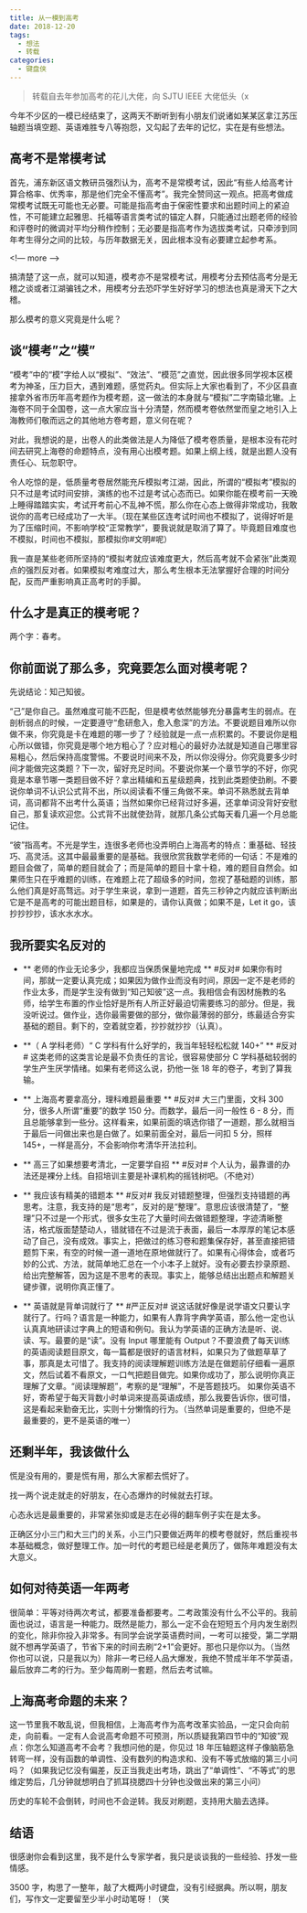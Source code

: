 ```yaml
---
title: 从一模到高考
date: 2018-12-20
tags:
  - 想法
  - 转载
categories:
  - 键盘侠
---
```


> 转载自去年参加高考的花儿大佬，向 SJTU IEEE 大佬低头（x

今年不少区的一模已经结束了，这两天不断听到有小朋友们说诸如某某区拿江苏压轴题当填空题、英语难胜专八等抱怨，又勾起了去年的记忆，实在是有些想法。

## 高考不是常模考试

首先，浦东新区语文教研员强烈认为，高考不是常模考试，因此“有些人给高考计算合格率、优秀率，那是他们完全不懂高考”。我完全赞同这一观点。把高考做成常模考试既无可能也无必要。可能是指高考由于保密性要求和出题时间上的紧迫性，不可能建立起雅思、托福等语言类考试的锚定人群，只能通过出题老师的经验和评卷时的微调对平均分稍作控制；无必要是指高考作为选拔类考试，只牵涉到同年考生得分之间的比较，与历年数据无关，因此根本没有必要建立起参考系。

<!— more —>

搞清楚了这一点，就可以知道，模考亦不是常模考试，用模考分去预估高考分是无稽之谈或者江湖骗钱之术，用模考分去恐吓学生好好学习的想法也真是滑天下之大稽。

那么模考的意义究竟是什么呢？

## 谈“模考”之“模”

“模考”中的“模”字给人以“模拟”、“效法”、“模范”之直觉，因此很多同学视本区模考为神圣，压力巨大，遇到难题，感觉药丸。但实际上大家也看到了，不少区县直接拿外省市历年高考题作为模考题，这一做法的本身就与“模拟”二字南辕北辙。上海卷不同于全国卷，这一点大家应当十分清楚，然而模考卷依然堂而皇之地引入上海教师们敬而远之的其他地方卷考题，意义何在呢？

对此，我想说的是，出卷人的此类做法是人为降低了模考卷质量，是根本没有花时间去研究上海卷的命题特点，没有用心出模考题。如果上纲上线，就是出题人没有责任心、玩忽职守。

令人吃惊的是，低质量考卷居然能充斥模拟考江湖，因此，所谓的“模拟考”模拟的只不过是考试时间安排，演练的也不过是考试心态而已。如果你能在模考前一天晚上睡得踏踏实实，考试开考前心不乱神不慌，那么你在心态上做得非常成功，我敢说你的高考已经成功了一大半。（现在某些区连考试时间也不模拟了，说得好听是为了压缩时间，不影响学校“正常教学”，要我说就是取消了算了。毕竟题目难度也不模拟，时间也不模拟，那模拟你#文明#呢）

我一直是某些老师所坚持的“模拟考就应该难度更大，然后高考就不会紧张”此类观点的强烈反对者。如果模拟考难度过大，那么考生根本无法掌握好合理的时间分配，反而严重影响真正高考时的手脚。

## 什么才是真正的模考呢？

两个字：春考。

## 你前面说了那么多，究竟要怎么面对模考呢？

先说结论：知己知彼。

“己”是你自己。虽然难度可能不匹配，但是模考依然能够充分暴露考生的弱点。在剖析弱点的时候，一定要遵守“愈研愈入，愈入愈深”的方法。不要说题目难所以你做不来，你究竟是卡在难题的哪一步了？经验就是一点一点积累的。不要说你是粗心所以做错，你究竟是哪个地方粗心了？应对粗心的最好办法就是知道自己哪里容易粗心，然后保持高度警惕。不要说时间来不及，所以你没得分。你究竟要多少时间才能做完这类题？下一次，留好充足时间。不要说你某一个章节学的不好，你究竟是本章节哪一类题目做不好？拿出精编和五星级题典，找到此类题使劲刷。不要说你单词不认识公式背不出，所以阅读看不懂三角做不来。单词不熟悉就去背单词，高词都背不出考什么英语；当然如果你已经背过好多遍，还拿单词没背好安慰自己，那复读欢迎您。公式背不出就使劲背，就那几条公式每天看几遍一个月总能记住。

“彼”指高考。不光是学生，连很多老师也没弄明白上海高考的特点：重基础、轻技巧、高灵活。这其中最最重要的是基础。我很欣赏我数学老师的一句话：不是难的题目会做了，简单的题目就会了；而是简单的题目十拿十稳，难的题目自然会。如果师生只在乎难题的训练，在难题上花了超级多的时间，忽视了基础题的训练，那么他们真是好高骛远。对于学生来说，拿到一道题，首先三秒钟之内就应该判断出它是不是高考的可能出题目标，如果是的，请你认真做；如果不是，Let it go，该抄抄抄抄，该水水水水。

## 我所要实名反对的

- ** 老师的作业无论多少，我都应当保质保量地完成 **
#反对# 如果你有时间，那就一定要认真完成；如果因为做作业而没有时间，原因一定不是老师的作业太多，而是学生没有做到“知己知彼”这一点。我相信会有因材施教的名师，给学生布置的作业恰好是所有人所正好最迫切需要练习的部分。但是，我没听说过。做作业，选你最需要做的部分，做你最薄弱的部分，练最适合夯实基础的题目。剩下的，空着就空着，抄抄就抄抄（认真）。

- **（ A 学科老师）“ C 学科有什么好学的，我当年轻轻松松就 140+” **
#反对# 这类老师的这类言论是最不负责任的言论，很容易使部分 C 学科基础较弱的学生产生厌学情绪。如果有老师这么说，扔他一张 18 年的卷子，考到了算我输。

- ** 上海高考要拿高分，理科难题最重要 **
#反对# 大三门里面，文科 300 分，很多人所谓“重要”的数学 150 分。而数学，最后一问一般性 6 - 8 分，而且总能够拿到一些分。这样看来，如果前面的填选你错了一道题，那么就相当于最后一问做出来也是白做了。如果前面全对，最后一问扣 5 分，照样 145+，一样是高分，不会影响你考清华开法拉利。

- ** 高三了如果想要考清北，一定要学自招 **
#反对# 个人认为，最靠谱的办法还是裸分上线。自招培训主要是补课机构的摇钱树吧。（不绝对）

- ** 我应该有精美的错题本 **
#反对# 我反对错题整理，但强烈支持错题的再思考。注意，我支持的是“思考”，反对的是“整理”。意思应该很清楚了，“整理”只不过是一个形式，很多女生花了大量时间去做错题整理，字迹清晰整洁，格式版面楚楚动人，错就错在不过是流于表面，最后一本厚厚的笔记本感动了自己，没有成效。事实上，把做过的练习卷和题集保存好，甚至直接把错题剪下来，有空的时候一道一道地在原地做就行了。如果有心得体会，或者巧妙的公式、方法，就简单地汇总在一个小本子上就好。没有必要去抄录原题、给出完整解答，因为这是不思考的表现。事实上，能够总结出出题点和解题关键步骤，说明你真正懂了。

- ** 英语就是背单词就行了 **
#严正反对# 说这话就好像是说学语文只要认字就行了。行吗？语言是一种能力，如果有人靠背字典学英语，那么他一定也认认真真地研读过字典上的短语和例句。我认为学英语的正确方法是听、说、读、写。最要的是“读”。没有 Input 哪里能有 Output？不要浪费了每天训练的英语阅读题目原文，每一篇都是很好的语言材料，如果只为了做题草草了事，那真是太可惜了。我支持的阅读理解题训练方法是在做题前仔细看一遍原文，然后试着不看原文，一口气把题目做完。如果你成功了，那么说明你真正理解了文章。“阅读理解题”，考察的是“理解”，不是答题技巧。
如果你英语不好，寄希望于每天背数小时单词来提高英语成绩，那么我要告诉你，很可惜，这是看起来勤奋无比，实则十分懒惰的行为。（当然单词是重要的，但绝不是最重要的，更不是英语的唯一）

## 还剩半年，我该做什么

慌是没有用的，要是慌有用，那么大家都去慌好了。

找一两个说走就走的好朋友，在心态爆炸的时候就去打球。

心态永远是最重要的，非常紧张抑或是志在必得的翻车例子实在是太多。

正确区分小三门和大三门的关系，小三门只要做近两年的模考卷就好，然后重视书本基础概念，做好整理工作。加一时代的考题已经是老黄历了，做陈年难题没有太大意义。

## 如何对待英语一年两考

很简单：平等对待两次考试，都要准备都要考。二考政策没有什么不公平的。我前面也说过，语言是一种能力。既然是能力，那么一定不会在短短五个月内发生剧烈的变化，除非你投入非常多。有同学会说学英语费时间，一考可以接受，第二学期就不想再学英语了，节省下来的时间去刷“2+1”会更好。那也只是你以为。（当然你也可以说，只是我以为）除非一考已经人品大爆发，我绝不赞成半年不学英语，最后放弃二考的行为。至少每周刷一套题，然后去考试嘛。

## 上海高考命题的未来？

这一节里我不敢乱说，但我相信，上海高考作为高考改革实验品，一定只会向前走，向前看。一定有人会说高考命题不可预测，所以质疑我第四节中的“知彼”观点：你怎么知道高考不会考？我想问他的是，你见过 18 年压轴题这样子像脑筋急转弯一样，没有函数的单调性、没有数列的构造求和、没有不等式放缩的第三小问吗？（如果我记忆没有偏差，反正当我走出考场，跳出了“单调性”、“不等式”的思维定势后，几分钟就想明白了抓耳挠腮四十分钟也没做出来的第三小问）

历史的车轮不会倒转，时间也不会逆转。我反对刷题，支持用大脑去选择。

## 结语

很感谢你会看到这里，我不是什么专家学者，我只是谈谈我的一些经验、抒发一些情感。

3500 字，构思了一整年，敲了大概两小时键盘，没有引经据典。所以啊，朋友们，写作文一定要留至少半小时动笔呀！（笑